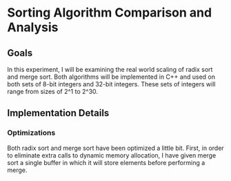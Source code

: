 # Sorting Algorithm Comparison and Analysis

## Goals

In this experiment, I will be examining the real world scaling of
radix sort and merge sort. Both algorithms will be implemented in C++
and used on both sets of 8-bit integers and 32-bit integers. These sets of integers
will range from sizes of 2^1 to 2^30.

## Implementation Details

### Optimizations

Both radix sort and merge sort have been optimized a little bit. First, in
order to eliminate extra calls to dynamic memory allocation, I have given
merge sort a single buffer in which it will store elements before performing
a merge.
